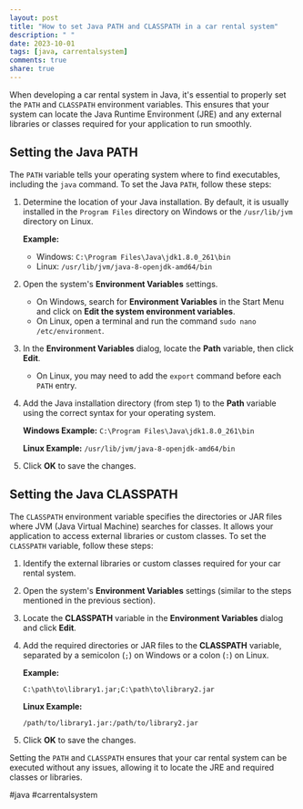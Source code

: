 ```yaml
---
layout: post
title: "How to set Java PATH and CLASSPATH in a car rental system"
description: " "
date: 2023-10-01
tags: [java, carrentalsystem]
comments: true
share: true
---
```


When developing a car rental system in Java, it's essential to properly set the `PATH` and `CLASSPATH` environment variables. This ensures that your system can locate the Java Runtime Environment (JRE) and any external libraries or classes required for your application to run smoothly.

## Setting the Java PATH

The `PATH` variable tells your operating system where to find executables, including the `java` command. To set the Java `PATH`, follow these steps:

1. Determine the location of your Java installation. By default, it is usually installed in the `Program Files` directory on Windows or the `/usr/lib/jvm` directory on Linux.
   
   **Example:**
   - Windows: `C:\Program Files\Java\jdk1.8.0_261\bin`
   - Linux: `/usr/lib/jvm/java-8-openjdk-amd64/bin`

2. Open the system's **Environment Variables** settings.
   - On Windows, search for **Environment Variables** in the Start Menu and click on **Edit the system environment variables**.
   - On Linux, open a terminal and run the command `sudo nano /etc/environment`.

3. In the **Environment Variables** dialog, locate the **Path** variable, then click **Edit**.
   - On Linux, you may need to add the `export` command before each `PATH` entry.
   
4. Add the Java installation directory (from step 1) to the **Path** variable using the correct syntax for your operating system.
   
   **Windows Example:** `C:\Program Files\Java\jdk1.8.0_261\bin`
   
   **Linux Example:** `/usr/lib/jvm/java-8-openjdk-amd64/bin`

5. Click **OK** to save the changes.

## Setting the Java CLASSPATH

The `CLASSPATH` environment variable specifies the directories or JAR files where JVM (Java Virtual Machine) searches for classes. It allows your application to access external libraries or custom classes. To set the `CLASSPATH` variable, follow these steps:

1. Identify the external libraries or custom classes required for your car rental system.

2. Open the system's **Environment Variables** settings (similar to the steps mentioned in the previous section).

3. Locate the **CLASSPATH** variable in the **Environment Variables** dialog and click **Edit**.

4. Add the required directories or JAR files to the **CLASSPATH** variable, separated by a semicolon (`;`) on Windows or a colon (`:`) on Linux.

   **Example:**
   ```
   C:\path\to\library1.jar;C:\path\to\library2.jar
   ```
   
   **Linux Example:**
   ```
   /path/to/library1.jar:/path/to/library2.jar
   ```

5. Click **OK** to save the changes.

Setting the `PATH` and `CLASSPATH` ensures that your car rental system can be executed without any issues, allowing it to locate the JRE and required classes or libraries.

#java #carrentalsystem